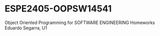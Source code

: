 # ESPE2405-OOPSW14541
Object Oriented Programming for SOFTWARE ENGINEERING 
Homeworks Eduardo Segarra, U1